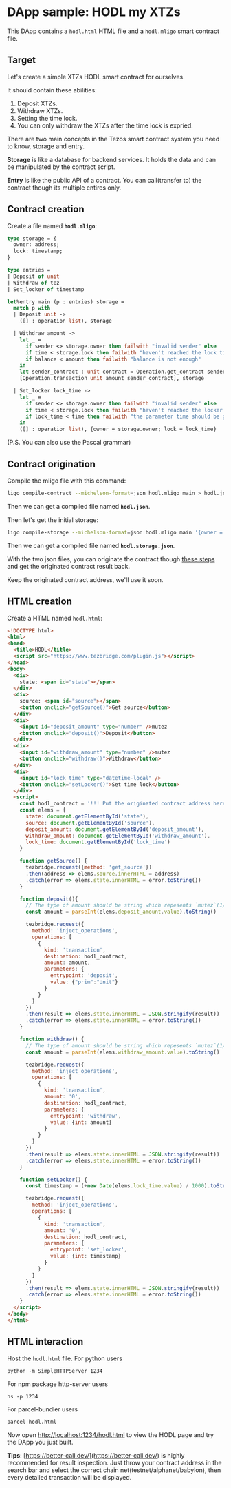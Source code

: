 # DApp sample: HODL my XTZs

This DApp contains a `hodl.html` HTML file and a `hodl.mligo` smart contract file.

## Target
Let's create a simple XTZs HODL smart contract for ourselves. 

It should contain these abilities:
1. Deposit XTZs.
2. Withdraw XTZs.
3. Setting the time lock.
4. You can only withdraw the XTZs after the time lock is expried.

There are two main concepts in the Tezos smart contract system you need to know, storage and entry.

**Storage** is like a database for backend services. It holds the data and can be manipulated by the contract script.

**Entry** is like the public API of a contract. You can call(transfer to) the contract though its multiple entires only.

## Contract creation

Create a file named **`hodl.mligo`**:
```ocaml
type storage = {
  owner: address;
  lock: timestamp;
}

type entries =
| Deposit of unit
| Withdraw of tez
| Set_locker of timestamp

let%entry main (p : entries) storage = 
  match p with
  | Deposit unit ->
    ([] : operation list), storage

  | Withdraw amount ->
    let _ = 
      if sender <> storage.owner then failwith "invalid sender" else
      if time < storage.lock then failwith "haven't reached the lock time" else
      if balance < amount then failwith "balance is not enough"
    in
    let sender_contract : unit contract = Operation.get_contract sender in
    [Operation.transaction unit amount sender_contract], storage

  | Set_locker lock_time ->
    let _ =
      if sender <> storage.owner then failwith "invalid sender" else
      if time < storage.lock then failwith "haven't reached the locker time" else
      if lock_time < time then failwith "the parameter time should be greater than current time"
    in
    ([] : operation list), {owner = storage.owner; lock = lock_time}

```

(P.S. You can also use the Pascal grammar)

## Contract origination
Compile the mligo file with this command:
```sh
ligo compile-contract --michelson-format=json hodl.mligo main > hodl.json
```

Then we can get a compiled file named **`hodl.json`**.

Then let's get the initial storage:
```sh
ligo compile-storage --michelson-format=json hodl.mligo main '{owner = "PUT THE FaucetA ADDRESS HERE!!!"; locker = 0}' > hodl.storage.json
```

Then we can get a compiled file named **`hodl.storage.json`**.

With the two json files, you can originate the contract though [these steps](/dapp/originate_contract) and get the originated contract result back.

Keep the originated contract address, we'll use it soon.

## HTML creation

Create a HTML named `hodl.html`:
```html
<!DOCTYPE html>
<html>
<head>
  <title>HODL</title>
  <script src="https://www.tezbridge.com/plugin.js"></script>
</head>
<body>
  <div>
    state: <span id="state"></span>
  </div>
  <div>
    source: <span id="source"></span>
    <button onclick="getSource()">Get source</button>
  </div>
  <div>
    <input id="deposit_amount" type="number" />mutez
    <button onclick="deposit()">Deposit</button>
  </div>
  <div>
    <input id="withdraw_amount" type="number" />mutez
    <button onclick="withdraw()">Withdraw</button>
  </div>
  <div>
    <input id="lock_time" type="datetime-local" />
    <button onclick="setLocker()">Set time lock</button>
  </div>
  <script>
    const hodl_contract = '!!! Put the originated contract address here !!!'
    const elems = {
      state: document.getElementById('state'),
      source: document.getElementById('source'),
      deposit_amount: document.getElementById('deposit_amount'),
      withdraw_amount: document.getElementById('withdraw_amount'),
      lock_time: document.getElementById('lock_time')
    }

    function getSource() {
      tezbridge.request({method: 'get_source'})
      .then(address => elems.source.innerHTML = address)
      .catch(error => elems.state.innerHTML = error.toString())
    }

    function deposit(){
      // The type of amount should be string which repesents `mutez`(1/1000000XTZ)
      const amount = parseInt(elems.deposit_amount.value).toString()

      tezbridge.request({
        method: 'inject_operations',
        operations: [
          {
            kind: 'transaction',
            destination: hodl_contract,
            amount: amount,
            parameters: {
              entrypoint: 'deposit',
              value: {"prim":"Unit"}
            }
          }
        ]
      })
      .then(result => elems.state.innerHTML = JSON.stringify(result))
      .catch(error => elems.state.innerHTML = error.toString())
    }

    function withdraw() {
      // The type of amount should be string which repesents `mutez`(1/1000000XTZ)
      const amount = parseInt(elems.withdraw_amount.value).toString()

      tezbridge.request({
        method: 'inject_operations',
        operations: [
          {
            kind: 'transaction',
            amount: '0',
            destination: hodl_contract,
            parameters: {
              entrypoint: 'withdraw',
              value: {int: amount}
            }
          }
        ]
      })
      .then(result => elems.state.innerHTML = JSON.stringify(result))
      .catch(error => elems.state.innerHTML = error.toString())
    }

    function setLocker() {
      const timestamp = (+new Date(elems.lock_time.value) / 1000).toString()

      tezbridge.request({
        method: 'inject_operations',
        operations: [
          {
            kind: 'transaction',
            amount: '0',
            destination: hodl_contract,
            parameters: {
              entrypoint: 'set_locker',
              value: {int: timestamp}
            }
          }
        ]
      })
      .then(result => elems.state.innerHTML = JSON.stringify(result))
      .catch(error => elems.state.innerHTML = error.toString())
    }
  </script>
</body>
</html>
```

## HTML interaction

Host the `hodl.html` file.
For python users
```
python -m SimpleHTTPServer 1234
```

For npm package http-server users
```
hs -p 1234
```

For parcel-bundler users
```
parcel hodl.html
```

Now open [http://localhost:1234/hodl.html](http://localhost:1234/hodl.html) to view the HODL page and try the DApp you just built.


**Tips**: [https://better-call.dev/](https://better-call.dev/) is highly recommended for result inspection. Just throw your contract address in the search bar and select the correct chain net(testnet/alphanet/babylon), then every detailed transaction will be displayed.